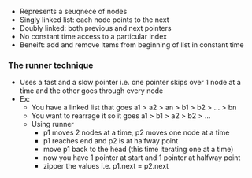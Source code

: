 - Represents a seuqnece of nodes
- Singly linked list: each node points to the next
- Doubly linked: both previous and next pointers
- No constant time access to a particular index
- Beneift: add and remove items from beginning of list in constant time


### The runner technique
- Uses a fast and a slow pointer i.e. one pointer skips over 1 node at a time and the other goes through every node
- Ex: 
  - You have a linked list that goes a1 > a2 > an > b1 > b2 > ... > bn
  - You want to rearrage it so it goes a1 > b1 > a2 > b2 > ...
  - Using runner
    - p1 moves 2 nodes at a time, p2 moves one node at a time
    - p1 reaches end and p2 is at halfway point
    - move p1 back to the head (this time iterating one at a time)
    - now you have 1 pointer at start and 1 pointer at halfway point
    - zipper the values i.e. p1.next = p2.next